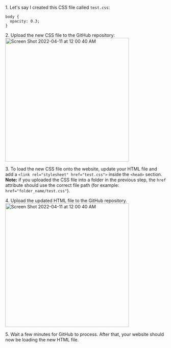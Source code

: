 1\. Let's say I created this CSS file called `test.css`:
```
body {
  opacity: 0.3;
}
```

2\. Upload the new CSS file to the GitHub repository:<br>
<img width="387" alt="Screen Shot 2022-04-11 at 12 00 40 AM" src="https://user-images.githubusercontent.com/70604577/162665875-01ebee20-2a65-4692-99e0-16142b09503f.png"><br>

3\. To load the new CSS file onto the website, update your HTML file and add a `<link rel="stylesheet" href="test.css">` inside the `<head>` section. **Note:** if you uploaded the CSS file into a folder in the previous step, the `href` attribute should use the correct file path (for example: `href="folder_name/test.css"`).

4\. Upload the updated HTML file to the GitHub repository.<br>
<img width="387" alt="Screen Shot 2022-04-11 at 12 00 40 AM" src="https://user-images.githubusercontent.com/70604577/162666128-f5335ad9-1691-4e7f-bf0f-70806cc148ef.png">

5\. Wait a few minutes for GitHub to process. After that, your website should now be loading the new HTML file.
